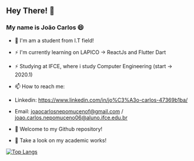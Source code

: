 ## Hey There! 👋

### My name is João Carlos 😄

- 🔭 I'm am a student from I.T field!

 
- ⚡ I'm currently learning on LAPICO -> ReactJs and Flutter Dart
- ⚡ Studying at IFCE, where i study Computer Engineering (start -> 2020.1)


- 📫 How to reach me: 
- Linkedin: https://www.linkedin.com/in/jo%C3%A3o-carlos-47369b1ba/
- Email: joaocarlosnepomucenof@gmail.com / joao.carlos.nepomuceno06@aluno.ifce.edu.br

- 🔎 Welcome to my Github repository!
- 🔎 Take a look on my academic works! 

[![Top Langs](https://github-readme-stats.vercel.app/api/top-langs/?username=joao9983&layout=compact)](https://github.com/joao9983/github-readme-stats)
</br>








